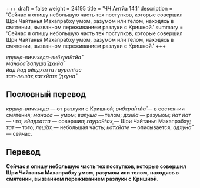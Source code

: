 +++
draft = false
weight = 24195
title = 'ЧЧ Антйа 14.1'
description = 'Сейчас я опишу небольшую часть тех поступков, которые совершил Шри Чайтанья Махапрабху умом, разумом или телом, находясь в смятении, вызванном переживанием разлуки с Кришной.'
summary = 'Сейчас я опишу небольшую часть тех поступков, которые совершил Шри Чайтанья Махапрабху умом, разумом или телом, находясь в смятении, вызванном переживанием разлуки с Кришной.'
+++

_кр̣шн̣а-виччхеда-вибхра̄нтйа̄  
манаса̄ вапуша̄ дхийа̄  
йад йад вйадхатта гаура̄н̇гас  
тал-леш́ах̣ катхйате ’дхуна̄_

## Пословный перевод

_кр̣шн̣а_\-_виччхеда_ — от разлуки с Кришной; _вибхра̄нтйа̄_ — в состоянии смятения; _манаса̄_ — умом; _вапуша̄_ — телом; _дхийа̄_ — разумом; _йат_ _йат_ — что; _вйадхатта_ — совершил; _гаура̄н̇гах̣_ — Шри Чайтанья Махапрабху; _тат_ — того; _леш́ах̣_ — небольшая часть; _катхйате_ — описывается; _адхуна̄_ — сейчас.

## Перевод

**Сейчас я опишу небольшую часть тех поступков, которые совершил Шри Чайтанья Махапрабху умом, разумом или телом, находясь в смятении, вызванном переживанием разлуки с Кришной.**
